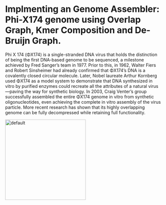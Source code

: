# Implmenting an Genome Assembler: Phi-X174 genome using Overlap Graph, Kmer Composition and De-Bruijn Graph.

Phi X 174 (ΦX174) is a single-stranded DNA virus that holds the distinction of being the first DNA-based genome to be sequenced, a milestone achieved by Fred Sanger’s team in 1977. Prior to this, in 1962, Walter Fiers and Robert Sinsheimer had already confirmed that ΦX174’s DNA is a covalently closed circular molecule. Later, Nobel laureate Arthur Kornberg used ΦX174 as a model system to demonstrate that DNA synthesized in vitro by purified enzymes could recreate all the attributes of a natural virus—paving the way for synthetic biology. In 2003, Craig Venter’s group successfully assembled the entire ΦX174 genome in vitro from synthetic oligonucleotides, even achieving the complete in vitro assembly of the virus particle. More recent research has shown that its highly overlapping genome can be fully decompressed while retaining full functionality.

<img width="259" alt="default" src="https://user-images.githubusercontent.com/33269462/44305606-65c2b780-a349-11e8-9ee5-ccb3e108aa3c.png](https://images.fineartamerica.com/images-medium-large-5/1-bacteriophage-phix174-molecule-laguna-designscience-photo-library.jpg">
